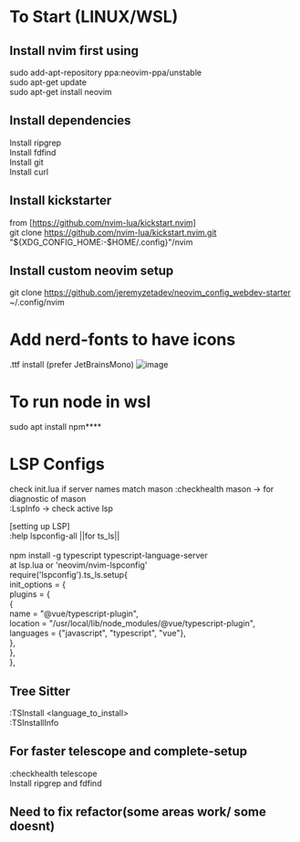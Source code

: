 # To Start (LINUX/WSL)
## Install nvim first using
sudo add-apt-repository ppa:neovim-ppa/unstable <br>
sudo apt-get update <br>
sudo apt-get install neovim <br>

## Install dependencies
Install ripgrep <br>
Install fdfind <br>
Install git <br>
Install curl

## Install kickstarter
from [https://github.com/nvim-lua/kickstart.nvim] <br>
git clone https://github.com/nvim-lua/kickstart.nvim.git "${XDG_CONFIG_HOME:-$HOME/.config}"/nvim

## Install custom neovim setup
git clone https://github.com/jeremyzetadev/neovim_config_webdev-starter ~/.config/nvim

# Add nerd-fonts to have icons

.ttf install (prefer JetBrainsMono)
![image](https://github.com/user-attachments/assets/20c30055-e9ec-41a2-b872-82bc59d12250)

# To run node in wsl
sudo apt install npm****

# LSP Configs
check init.lua if server names match mason
:checkhealth mason     -> for diagnostic of mason <br>
:LspInfo   -> check active lsp

[setting up LSP]  <br>
:help lspconfig-all
||for ts_ls||  <br>
<br>
npm install -g typescript typescript-language-server <br>
at lsp.lua or 'neovim/nvim-lspconfig'  <br>
require('lspconfig').ts_ls.setup{  <br>
  init_options = {  <br>
    plugins = {  <br>
      {  <br>
        name = "@vue/typescript-plugin",  <br>
        location = "/usr/local/lib/node_modules/@vue/typescript-plugin",  <br>
        languages = {"javascript", "typescript", "vue"},  <br>
      },  <br>
    },  <br>
  },  <br>


## Tree Sitter
:TSInstall <language_to_install> <br>
:TSInstallInfo

## For faster telescope and complete-setup
:checkhealth telescope<br>
Install ripgrep and fdfind

## Need to fix refactor(some areas work/ some doesnt)



